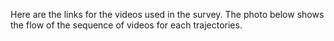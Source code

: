 Here are the links for the videos used in the survey. The photo below shows the flow of the sequence of videos for each trajectories. 
